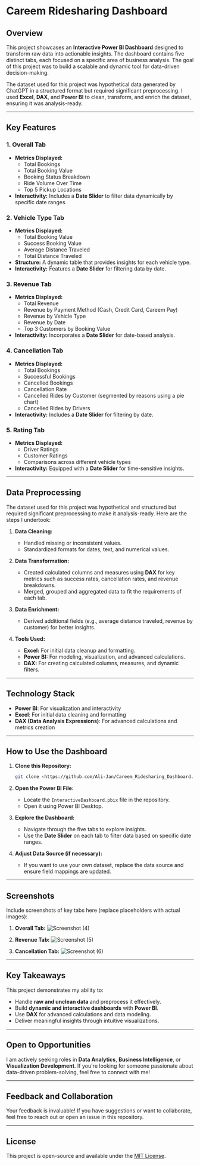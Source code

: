 # Careem Ridesharing Dashboard

## Overview

This project showcases an **Interactive Power BI Dashboard** designed to transform raw data into actionable insights. The dashboard contains five distinct tabs, each focused on a specific area of business analysis. The goal of this project was to build a scalable and dynamic tool for data-driven decision-making.

The dataset used for this project was hypothetical data generated by ChatGPT in a structured format but required significant preprocessing. I used **Excel**, **DAX**, and **Power BI** to clean, transform, and enrich the dataset, ensuring it was analysis-ready.

---

## Key Features

### 1. Overall Tab
- **Metrics Displayed:**
  - Total Bookings
  - Total Booking Value
  - Booking Status Breakdown
  - Ride Volume Over Time
  - Top 5 Pickup Locations
- **Interactivity:** Includes a **Date Slider** to filter data dynamically by specific date ranges.

### 2. Vehicle Type Tab
- **Metrics Displayed:**
  - Total Booking Value
  - Success Booking Value
  - Average Distance Traveled
  - Total Distance Traveled
- **Structure:** A dynamic table that provides insights for each vehicle type.
- **Interactivity:** Features a **Date Slider** for filtering data by date.

### 3. Revenue Tab
- **Metrics Displayed:**
  - Total Revenue
  - Revenue by Payment Method (Cash, Credit Card, Careem Pay)
  - Revenue by Vehicle Type
  - Revenue by Date
  - Top 3 Customers by Booking Value
- **Interactivity:** Incorporates a **Date Slider** for date-based analysis.

### 4. Cancellation Tab
- **Metrics Displayed:**
  - Total Bookings
  - Successful Bookings
  - Cancelled Bookings
  - Cancellation Rate
  - Cancelled Rides by Customer (segmented by reasons using a pie chart)
  - Cancelled Rides by Drivers
- **Interactivity:** Includes a **Date Slider** for filtering by date.

### 5. Rating Tab
- **Metrics Displayed:**
  - Driver Ratings
  - Customer Ratings
  - Comparisons across different vehicle types
- **Interactivity:** Equipped with a **Date Slider** for time-sensitive insights.

---

## Data Preprocessing

The dataset used for this project was hypothetical and structured but required significant preprocessing to make it analysis-ready. Here are the steps I undertook:

1. **Data Cleaning:**
   - Handled missing or inconsistent values.
   - Standardized formats for dates, text, and numerical values.

2. **Data Transformation:**
   - Created calculated columns and measures using **DAX** for key metrics such as success rates, cancellation rates, and revenue breakdowns.
   - Merged, grouped and aggregated data to fit the requirements of each tab.

3. **Data Enrichment:**
   - Derived additional fields (e.g., average distance traveled, revenue by customer) for better insights.

4. **Tools Used:**
   - **Excel:** For initial data cleanup and formatting.
   - **Power BI:** For modeling, visualization, and advanced calculations.
   - **DAX:** For creating calculated columns, measures, and dynamic filters.

---

## Technology Stack

- **Power BI**: For visualization and interactivity
- **Excel**: For initial data cleaning and formatting
- **DAX (Data Analysis Expressions)**: For advanced calculations and metrics creation

---

## How to Use the Dashboard

1. **Clone this Repository:**
   ```bash
   git clone <https://github.com/Ali-Jan/Careem_Ridesharing_Dashboard.git>
   ```

2. **Open the Power BI File:**
   - Locate the `InteractiveDashboard.pbix` file in the repository.
   - Open it using Power BI Desktop.

3. **Explore the Dashboard:**
   - Navigate through the five tabs to explore insights.
   - Use the **Date Slider** on each tab to filter data based on specific date ranges.

4. **Adjust Data Source (if necessary):**
   - If you want to use your own dataset, replace the data source and ensure field mappings are updated.

---

## Screenshots

Include screenshots of key tabs here (replace placeholders with actual images):

1. **Overall Tab:**
   ![Screenshot (4)](https://github.com/user-attachments/assets/5c772ba6-dd6e-4c6d-a11f-8775b4cf8a4b)

2. **Revenue Tab:**
![Screenshot (5)](https://github.com/user-attachments/assets/5ab10aa8-6faa-4f72-90d1-f696c32babdd)
3. **Cancellation Tab:**
   ![Screenshot (6)](https://github.com/user-attachments/assets/71bcb2a5-5b88-492f-a65a-81b2ae5edd43)

---

## Key Takeaways

This project demonstrates my ability to:
- Handle **raw and unclean data** and preprocess it effectively.
- Build **dynamic and interactive dashboards** with **Power BI**.
- Use **DAX** for advanced calculations and data modeling.
- Deliver meaningful insights through intuitive visualizations.

---

## Open to Opportunities

I am actively seeking roles in **Data Analytics**, **Business Intelligence**, or **Visualization Development**. If you're looking for someone passionate about data-driven problem-solving, feel free to connect with me!

---

## Feedback and Collaboration

Your feedback is invaluable! If you have suggestions or want to collaborate, feel free to reach out or open an issue in this repository.

---

## License

This project is open-source and available under the [MIT License](LICENSE).
